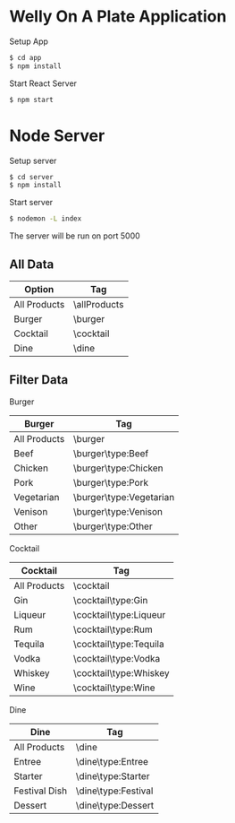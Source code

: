 # Welly On A Plate Application

Setup App
```sh
$ cd app
$ npm install
```

Start React Server
```sh
$ npm start
```

# Node Server

Setup server
```sh
$ cd server
$ npm install
```
Start server
```sh
$ nodemon -L index
```

The server will be run on port 5000

## All Data

| Option | Tag |
| ------ | ------ |
| All Products | \allProducts |
| Burger | \burger |
| Cocktail | \cocktail |
| Dine | \dine |

## Filter Data

Burger

| Burger | Tag |
| ------ | ------ |
| All Products | \burger |
| Beef | \burger\type:Beef |
| Chicken | \burger\type:Chicken |
| Pork | \burger\type:Pork |
| Vegetarian | \burger\type:Vegetarian |
| Venison | \burger\type:Venison |
| Other | \burger\type:Other |

Cocktail

| Cocktail | Tag |
| ------ | ------ |
| All Products | \cocktail |
| Gin | \cocktail\type:Gin |
| Liqueur | \cocktail\type:Liqueur |
| Rum | \cocktail\type:Rum |
| Tequila | \cocktail\type:Tequila |
| Vodka | \cocktail\type:Vodka |
| Whiskey | \cocktail\type:Whiskey |
| Wine | \cocktail\type:Wine |

Dine

| Dine | Tag |
| ------ | ------ |
| All Products | \dine |
| Entree | \dine\type:Entree |
| Starter | \dine\type:Starter |
| Festival Dish | \dine\type:Festival |
| Dessert | \dine\type:Dessert |
